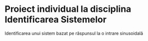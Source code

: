 # Proiect individual la disciplina Identificarea Sistemelor
Identificarea unui sistem bazat pe răspunsul la o intrare sinusoidală
